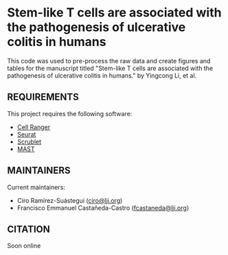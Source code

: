 # Stem-like T cells are associated with the pathogenesis of ulcerative colitis in humans

This code was used to pre-process the raw data and create figures and tables for the manuscript titled "Stem-like T cells are associated with the pathogenesis of ulcerative colitis in humans." by Yingcong Li, et al.

REQUIREMENTS
------------

This project requires the following software:

* [Cell Ranger](https://www.10xgenomics.com/support/software/cell-ranger/latest)
* [Seurat]([https://www.alink.org/mod2](https://satijalab.org/seurat/))
* [Scrublet](https://github.com/swolock/scrublet)
* [MAST](https://rglab.github.io/MAST/)

MAINTAINERS
-----------

Current maintainers:
* Ciro Ramírez-Suástegui (ciro@lji.org)
* Francisco Emmanuel Castañeda-Castro (fcastaneda@lji.org)

CITATION
-----------
Soon online
